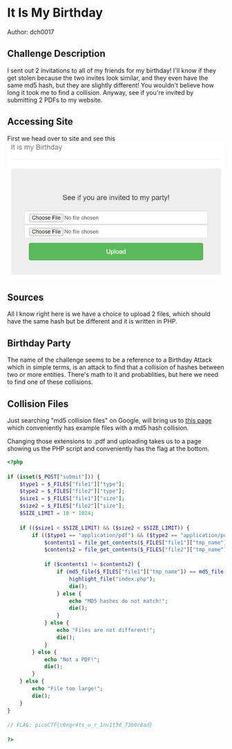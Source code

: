 # It Is My Birthday
Author: dch0017

## Challenge Description
I sent out 2 invitations to all of my friends for my birthday! I'll know if they get stolen because the two invites look similar, and they even have the same md5 hash, but they are slightly different! You wouldn't believe how long it took me to find a collision. Anyway, see if you're invited by submitting 2 PDFs to my website.

## Accessing Site
First we head over to site and see this </br>
![website](./Website.png)
</br>

## Sources
All I know right here is we have a choice to upload 2 files, which should have the same hash but be different and it is written in PHP. 

## Birthday Party
The name of the challenge seems to be a reference to a Birthday Attack which in simple terms, is an attack to find that a collision of hashes between two or more entities. There's math to it and probablities, but here we need to find one of these collisions. 

## Collision Files
Just searching "md5 collision files" on Google, will bring us to [this page](https://www.mathstat.dal.ca/~selinger/md5collision/) which conveniently has example files with a md5 hash collision.

Changing those extensions to .pdf and uploading takes us to a page showing us the PHP script and conveniently has the flag at the bottom.

```php
<?php

if (isset($_POST["submit"])) {
    $type1 = $_FILES["file1"]["type"];
    $type2 = $_FILES["file2"]["type"];
    $size1 = $_FILES["file1"]["size"];
    $size2 = $_FILES["file2"]["size"];
    $SIZE_LIMIT = 18 * 1024;

    if (($size1 < $SIZE_LIMIT) && ($size2 < $SIZE_LIMIT)) {
        if (($type1 == "application/pdf") && ($type2 == "application/pdf")) {
            $contents1 = file_get_contents($_FILES["file1"]["tmp_name"]);
            $contents2 = file_get_contents($_FILES["file2"]["tmp_name"]);

            if ($contents1 != $contents2) {
                if (md5_file($_FILES["file1"]["tmp_name"]) == md5_file($_FILES["file2"]["tmp_name"])) {
                    highlight_file("index.php");
                    die();
                } else {
                    echo "MD5 hashes do not match!";
                    die();
                }
            } else {
                echo "Files are not different!";
                die();
            }
        } else {
            echo "Not a PDF!";
            die();
        }
    } else {
        echo "File too large!";
        die();
    }
}

// FLAG: picoCTF{c0ngr4ts_u_r_1nv1t3d_73b0c8ad}

?>

```
